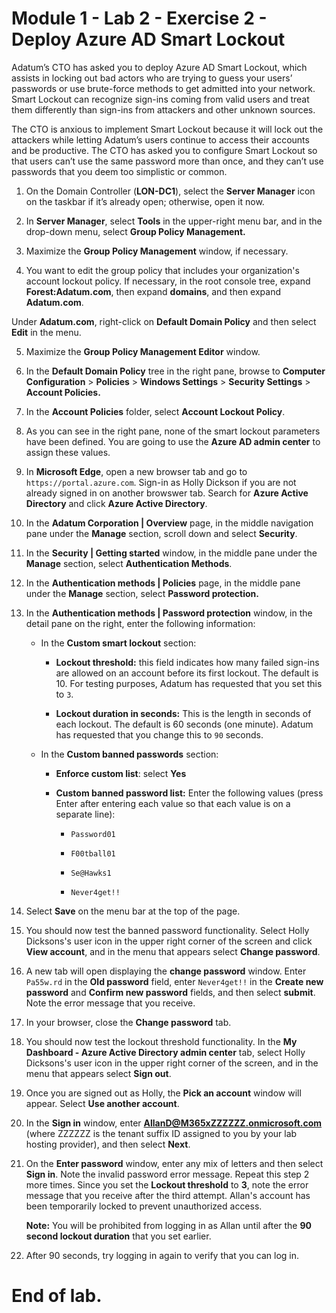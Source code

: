 # Module 1 - Lab 2 - Exercise 2 - Deploy Azure AD Smart Lockout 

Adatum’s CTO has asked you to deploy Azure AD Smart Lockout, which assists in locking out bad actors who are trying to guess your users’ passwords or use brute-force methods to get admitted into your network. Smart Lockout can recognize sign-ins coming from valid users and treat them differently than sign-ins from attackers and other unknown sources. 

The CTO is anxious to implement Smart Lockout because it will lock out the attackers while letting Adatum’s users continue to access their accounts and be productive. The CTO has asked you to configure Smart Lockout so that users can’t use the same password more than once, and they can’t use passwords that you deem too simplistic or common. 

1. On the Domain Controller (**LON-DC1**), select the **Server Manager** icon on the taskbar if it’s already open; otherwise, open it now.

2. In **Server Manager**, select **Tools** in the upper-right menu bar, and in the drop-down menu, select **Group Policy Management.**

3. Maximize the **Group Policy Management** window, if necessary.

4. You want to edit the group policy that includes your organization's account lockout policy. If necessary, in the root console tree, expand **Forest:Adatum.com**, then expand **domains**, and then expand **Adatum.com**.  <br/>

‎Under **Adatum.com**, right-click on **Default Domain Policy** and then select **Edit** in the menu.

5. Maximize the **Group Policy Management Editor** window.

6. In the **Default Domain Policy** tree in the right pane, browse to **Computer Configuration** > **Policies** > **Windows Settings** > **Security Settings** > **Account Policies.**

7. In the **Account Policies** folder, select **Account Lockout Policy**.

8. As you can see in the right pane, none of the smart lockout parameters have been defined. You are going to use the **Azure AD admin center** to assign these values.   <br/>

9.  In **Microsoft Edge**, open a new browser tab and go to `https://portal.azure.com`.  Sign-in as Holly Dickson if you are not already signed in on another browswer tab. Search for **Azure Active Directory** and click **Azure Active Directory**. 

10. In the **Adatum Corporation | Overview** page, in the middle navigation pane under the **Manage** section, scroll down and select **Security**.

11. In the **Security | Getting started** window, in the middle pane under the **Manage** section, select **Authentication Methods**.

12. In the **Authentication methods | Policies** page, in the middle pane under the **Manage** section, select **Password protection.**

13. In the **Authentication methods | Password protection** window, in the detail pane on the right, enter the following information:

	- In the **Custom smart lockout** section:

		- **Lockout threshold:** this field indicates how many failed sign-ins are allowed on an account before its first lockout. The default is 10. For testing purposes, Adatum has requested that you set this to `3`.

		- **Lockout duration in seconds:** This is the length in seconds of each lockout. The default is 60 seconds (one minute). Adatum has requested that you change this to `90` seconds.

	- In the **Custom banned passwords** section:

		- **Enforce custom list**: select **Yes**

		- **Custom banned password list:** Enter the following values (press Enter after entering each value so that each value is on a separate line):

			- `Password01`

			- `F00tball01`

			- `Se@Hawks1`

			- `Never4get!!`

14. Select **Save** on the menu bar at the top of the page.

15. You should now test the banned password functionality. Select Holly Dicksons's user icon in the upper right corner of the screen and click **View account**, and in the menu that appears select **Change password**.

16. A new tab will open displaying the **change password** window. Enter `Pa55w.rd` in the **Old password** field, enter `Never4get!!` in the **Create new password** and **Confirm new password** fields, and then select **submit**. Note the error message that you receive.

17. In your browser, close the **Change password** tab. 

18. You should now test the lockout threshold functionality. In the **My Dashboard - Azure Active Directory admin center** tab, select Holly Dicksons's user icon in the upper right corner of the screen, and in the menu that appears select **Sign out**. 

19. Once you are signed out as Holly, the **Pick an account** window will appear. Select **Use another account**. 

20. In the **Sign in** window, enter **AllanD@M365xZZZZZZ.onmicrosoft.com** (where ZZZZZZ is the tenant suffix ID assigned to you by your lab hosting provider), and then select **Next**. 

21. On the **Enter password** window, enter any mix of letters and then select **Sign in**. Note the invalid password error message. Repeat this step 2 more times. Since you set the **Lockout threshold** to **3**, note the error message that you receive after the third attempt. Allan's account has been temporarily locked to prevent unauthorized access. <br/>

	**Note:** You will be prohibited from logging in as Allan until after the **90 second lockout duration** that you set earlier. 

22. After 90 seconds, try logging in again to verify that you can log in. 

# End of lab.
 
